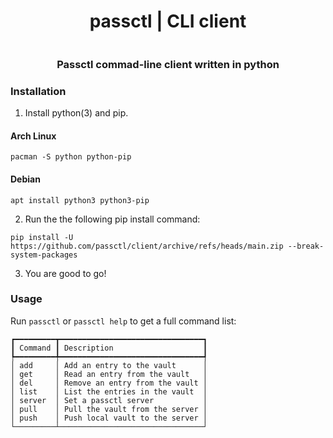 <div align="center">
    <h1>passctl | CLI client</h1>
    <img href="assets/showcase.png">
    <h3>Passctl commad-line client written in python</h3>
</div>

### Installation 
1. Install python(3) and pip.
#### Arch Linux
```
pacman -S python python-pip
```
#### Debian
```
apt install python3 python3-pip
```
2. Run the the following pip install command:
```
pip install -U https://github.com/passctl/client/archive/refs/heads/main.zip --break-system-packages
```
3. You are good to go!

### Usage
Run `passctl` or `passctl help` to get a full command list:
```
┏━━━━━━━━━┳━━━━━━━━━━━━━━━━━━━━━━━━━━━━━━━━┓
┃ Command ┃ Description                    ┃
┡━━━━━━━━━╇━━━━━━━━━━━━━━━━━━━━━━━━━━━━━━━━┩
│ add     │ Add an entry to the vault      │
│ get     │ Read an entry from the vault   │
│ del     │ Remove an entry from the vault │
│ list    │ List the entries in the vault  │
│ server  │ Set a passctl server           │
│ pull    │ Pull the vault from the server │
│ push    │ Push local vault to the server │
└─────────┴────────────────────────────────┘
```

